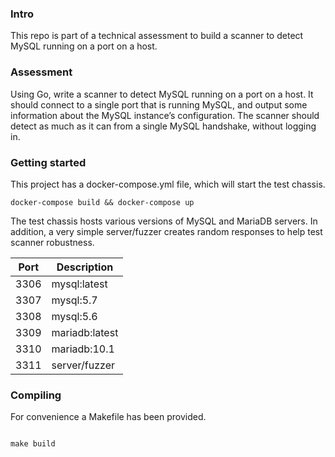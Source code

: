 ### Intro
This repo is part of a technical assessment to build a scanner to detect MySQL running on a port on a host.

### Assessment
Using Go, write a scanner to detect MySQL running on a port on a host. It should connect to a single port that is running MySQL, and output some information about the MySQL instance’s configuration. The scanner should detect as much as it can from a single MySQL handshake, without logging in.

### Getting started
This project has a docker-compose.yml file, which will start the test chassis.

```
docker-compose build && docker-compose up
```

The test chassis hosts various versions of MySQL and MariaDB servers. In addition, a very simple server/fuzzer creates random responses to help test scanner robustness.

| Port  | Description  |
|---|---|
| 3306 | mysql:latest |
| 3307 | mysql:5.7 |
| 3308 | mysql:5.6 |
| 3309 | mariadb:latest |
| 3310 | mariadb:10.1 |
| 3311 | server/fuzzer |

### Compiling 
For convenience a Makefile has been provided.
```

make build
```
